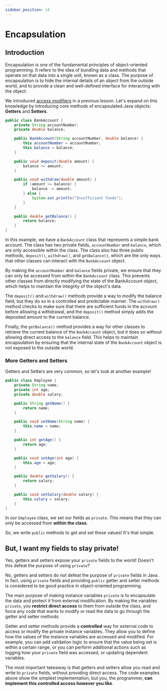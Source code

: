 ```yaml
---
sidebar_position: 14
---
```


# Encapsulation

## Introduction

Encapsulation is one of the fundamental principles of object-oriented programming. It refers to the idea of bundling data and methods that operate on that data into a single unit, known as a class. The purpose of encapsulation is to hide the internal details of an object from the outside world, and to provide a clean and well-defined interface for interacting with the object.

We introduced [access modifiers](./access-modifiers) in a previous lesson. Let's expand on this knowledge by introducing core methods of encapsulated Java objects: **Getters** and **Setters**.

```java
public class BankAccount {
    private String accountNumber;
    private double balance;

    public BankAccount(String accountNumber, double balance) {
        this.accountNumber = accountNumber;
        this.balance = balance;
    }

    public void deposit(double amount) {
        balance += amount;
    }

    public void withdraw(double amount) {
        if (amount <= balance) {
            balance -= amount;
        } else {
            System.out.println("Insufficient funds");
        }
    }

    public double getBalance() {
        return balance;
    }
}
```

In this example, we have a `BankAccount` class that represents a simple bank account. The class has two private fields, `accountNumber` and `balance`, which are only accessible within the class. The class also has three public methods, `deposit()`, `withdraw()`, and `getBalance()`, which are the only ways that other classes can interact with the `BankAccount` object.

By making the `accountNumber` and `balance` fields private, we ensure that they can only be accessed from within the `BankAccount` class. This prevents other classes from directly modifying the state of the BankAccount object, which helps to maintain the integrity of the object's data.

The `deposit()` and `withdraw()` methods provide a way to modify the balance field, but they do so in a controlled and predictable manner. The `withdraw()` method checks to make sure that there are sufficient funds in the account before allowing a withdrawal, and the `deposit()` method simply adds the deposited amount to the current balance.

Finally, the `getBalance()` method provides a way for other classes to retrieve the current balance of the `BankAccount` object, but it does so without allowing direct access to the `balance` field. This helps to maintain encapsulation by ensuring that the internal state of the `BankAccount` object is not exposed to the outside world.

### More Getters and Setters

Getters and Setters are very common, so let's look at another example!

```java
public class Employee {
    private String name;
    private int age;
    private double salary;

    public String getName() {
        return name;
    }

    public void setName(String name) {
        this.name = name;
    }

    public int getAge() {
        return age;
    }

    public void setAge(int age) {
        this.age = age;
    }

    public double getSalary() {
        return salary;
    }

    public void setSalary(double salary) {
        this.salary = salary;
    }
}
```

In our `Employee` class, we set our fields as `private`. This means that they can only be accessed from **within the class**.

So, we write `public` methods to get and set these values! It's that simple.

## But, I want my fields to stay private!

Yes, getters and setters expose your `private` fields to the world! Doesn't this defeat the purpose of using `private`?

No, getters and setters do not defeat the purpose of `private` fields in Java. In fact, using `private` fields and providing `public` getter and setter methods is considered to be good practice in object-oriented programming.

The main purpose of making instance variables `private` is to encapsulate the data and protect it from external modification. By making the variables `private`, you **restrict direct access** to them from outside the class, and force any code that wants to modify or read the data to go through the getter and setter methods.

Getter and setter methods provide a **controlled** way for external code to access or modify the private instance variables. They allow you to define how the values of the instance variables are accessed and modified. For example, you can add validation logic to ensure that the value being set is within a certain range, or you can perform additional actions such as logging how your `private` field was accessed, or updating dependent variables.

The most important takeaway is that getters and setters allow you read and write to `private` fields, without providing direct access. The code examples above show the simplest implementation, but you, the programmer, **can implement this controlled access however you like**.
